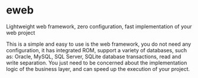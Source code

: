 # eweb
Lightweight web framework, zero configuration, fast implementation of your web project

This is a simple and easy to use is the web framework, you do not need any configuration, it has integrated ROM, support a variety of databases, such as: Oracle, MySQL, SQL Server, SQLite database transactions, read and write separation. You just need to be concerned about the implementation logic of the business layer, and can speed up the execution of your project.
